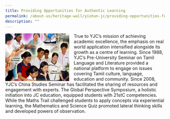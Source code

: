```yaml
---
title: Providing Opportunities for Authentic Learning
permalink: /about-us/heritage-wall/yishun-jc/providing-opportunities-for-authentic-learning/
description: ""
---
```

<img src="/images/yishunjc3.jpg" style="width:40%;margin-right:15px;" align = "left">

True to YJC’s mission of achieving academic excellence, the emphasis on real world application intensified alongside its growth as a centre of learning. Since 1988, YJC’s Pre-University Seminar on Tamil Language and Literature provided a national platform to engage on issues covering Tamil culture, language, education and community. Since 2008, YJC’s China Studies Seminar has facilitated the sharing of resources and engagement with experts. The Global Perspective Symposium, a holistic initiation into JC education, equipped students with 21stC competencies. While the Maths Trail challenged students to apply concepts via experiential learning, the Mathematics and Science Quiz promoted lateral thinking skills and developed powers of observation.